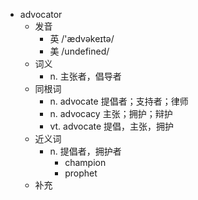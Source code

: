 - advocator
  - 发音
    - 英 /'ædvəkeɪtə/
    - 美 /undefined/
  - 词义
    - n. 主张者，倡导者
  - 同根词
    - n. advocate 提倡者；支持者；律师
    - n. advocacy 主张；拥护；辩护
    - vt. advocate 提倡，主张，拥护
  - 近义词
    - n. 提倡者，拥护者
      - champion
      - prophet
  - 补充